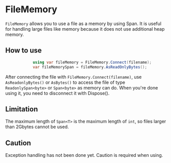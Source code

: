 # FileMemory
`FileMemory` allows you to use a file as a memory by using Span<byte>. It is useful for handling large files like memory because it does not use additional heap memory.

## How to use
```csharp
            using var fileMemory = FileMemory.Connect(filename);
            var fileMemorySpan = fileMemory.AsReadOnlyBytes();
```
After connecting the file with `FileMemory.Connect(filename)`, use `AsReadonlyBytes()` or `AsBytes()` to access the file of type `ReadonlySpan<byte>` or `Span<byte>` as memory can do. When you're done using it, you need to disconnect it with Dispose().

## Limitation
The maximum length of `Span<T>` is the maximum length of `int`, so files larger than 2Gbytes cannot be used. 

## Caution
Exception handling has not been done yet. Caution is required when using. 
